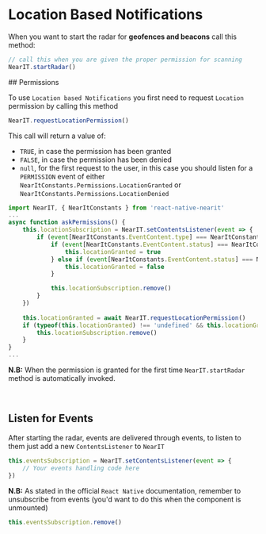 # Location Based Notifications


When you want to start the radar for **geofences and beacons** call this method:

```js
// call this when you are given the proper permission for scanning
NearIT.startRadar()
```

## Permissions

To use `Location based Notifications` you first need to request `Location` permission by calling this method
```js
NearIT.requestLocationPermission()
```
This call will return a value of:

- `TRUE`, in case the permission has been granted
- `FALSE`, in case the permission has been denied 
- `null`, for the first request to the user, in this case you should listen for a `PERMISSION` event of either `NearItConstants.Permissions.LocationGranted` or `NearItConstants.Permissions.LocationDenied`

```js
import NearIT, { NearItConstants } from 'react-native-nearit'
...
async function askPermissions() {
    this.locationSubscription = NearIT.setContentsListener(event => {
        if (event[NearItConstants.EventContent.type] === NearItConstants.Events.PermissionStatus){
            if (event[NearItConstants.EventContent.status] === NearItConstants.Permissions.LocationGranted) {
                this.locationGranted = true
            } else if (event[NearItConstants.EventContent.status] === NearItConstants.Permissions.LocationDenied) {
                this.locationGranted = false
            }

            this.locationSubscription.remove()
        }
    })
    
    this.locationGranted = await NearIT.requestLocationPermission()
    if (typeof(this.locationGranted) !== 'undefined' && this.locationGranted != null) {
        this.locationSubscription.remove()
    }
}
...

```
**N.B:** When the permission is granted for the first time `NearIT.startRadar` method is automatically invoked.

<br>

## Listen for Events

After starting the radar, events are delivered through events, to listen to them just add a new `ContentsListener` to `NearIT`
```js
this.eventsSubscription = NearIT.setContentsListener(event => {
    // Your events handling code here
})
```
**N.B:** As stated in the official `React Native` documentation, remember to unsubscribe from events (you'd want to do this when the component is unmounted)
```js
this.eventsSubscription.remove()
```